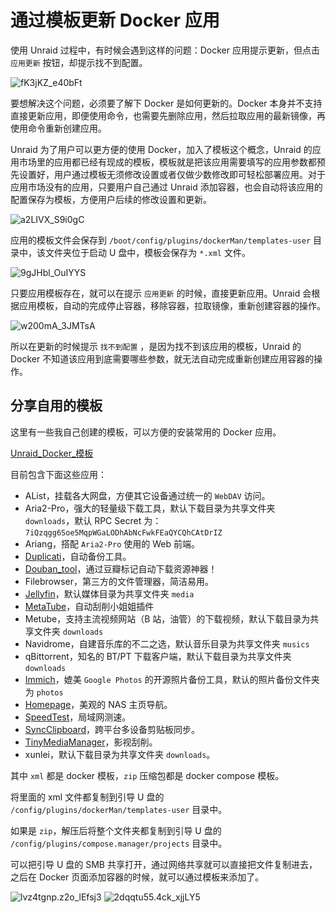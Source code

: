 # 通过模板更新 Docker 应用

使用 Unraid 过程中，有时候会遇到这样的问题：Docker 应用提示更新，但点击 `应用更新` 按钮，却提示找不到配置。

![fK3jKZ_e40bFt](https://img.slarker.me/wiki/fK3jKZ_e40bFt.png)

要想解决这个问题，必须要了解下 Docker 是如何更新的。Docker 本身并不支持直接更新应用，即便使用命令，也需要先删除应用，然后拉取应用的最新镜像，再使用命令重新创建应用。

Unraid 为了用户可以更方便的使用 Docker，加入了模板这个概念，Unraid 的应用市场里的应用都已经有现成的模板，模板就是把该应用需要填写的应用参数都预先设置好，用户通过模板无须修改设置或者仅做少数修改即可轻松部署应用。对于应用市场没有的应用，只要用户自己通过 Unraid 添加容器，也会自动将该应用的配置保存为模板，方便用户后续的修改设置和更新。

![a2LIVX_S9i0gC](https://img.slarker.me/wiki/a2LIVX_S9i0gC.png)

应用的模板文件会保存到  `/boot/config/plugins/dockerMan/templates-user` 目录中，该文件夹位于启动 U 盘中，模板会保存为 `*.xml` 文件。

![9gJHbl_OuIYYS](https://img.slarker.me/wiki/9gJHbl_OuIYYS.png)

只要应用模板存在，就可以在提示 `应用更新` 的时候，直接更新应用。Unraid 会根据应用模板，自动的完成停止容器，移除容器，拉取镜像，重新创建容器的操作。

![w200mA_3JMTsA](https://img.slarker.me/wiki/w200mA_3JMTsA.png)

所以在更新的时候提示 `找不到配置` ，是因为找不到该应用的模板，Unraid 的 Docker 不知道该应用到底需要哪些参数，就无法自动完成重新创建应用容器的操作。

## 分享自用的模板

这里有一些我自己创建的模板，可以方便的安装常用的 Docker 应用。

[Unraid_Docker_模板](https://www.123pan.com/s/1JKMjv-1BBo)

目前包含下面这些应用：

- AList，挂载各大网盘，方便其它设备通过统一的 `WebDAV` 访问。
- Aria2-Pro，强大的轻量级下载工具，默认下载目录为共享文件夹 `downloads`，默认 RPC Secret 为：`7iQzqgg6Soe5MqpWGaLODhAbNcFwkFEaQYCQhCAtDrIZ`
- Ariang，搭配 `Aria2-Pro` 使用的 Web 前端。
- [Duplicati](/unraid/duplicati.md)，自动备份工具。
- [Douban_tool](/application/douban_tool.md)，通过豆瓣标记自动下载资源神器！
- Filebrowser，第三方的文件管理器，简洁易用。
- [Jellyfin](/unraid/jellyfin_harddecode.md)，默认媒体目录为共享文件夹 `media`
- [MetaTube](/unraid/javspider.md)，自动刮削小姐姐插件
- Metube，支持主流视频网站（B 站，油管）的下载视频，默认下载目录为共享文件夹 `downloads`
- Navidrome，自建音乐库的不二之选，默认音乐目录为共享文件夹 `musics`
- qBittorrent，知名的 BT/PT 下载客户端，默认下载目录为共享文件夹 `downloads`
- [Immich](/unraid/deploy_immich.md)，媲美 `Google Photos` 的开源照片备份工具，默认的照片备份文件夹为 `photos`
- [Homepage](/application/homepage.md)，美观的 NAS 主页导航。
- [SpeedTest](/unraid/speedtest.md)，局域网测速。
- [SyncClipboard](/unraid/clipboard_sync.md)，跨平台多设备剪贴板同步。
- [TinyMediaManager](/unraid/tmm.md)，影视刮削。
- xunlei，默认下载目录为共享文件夹 `downloads`。

其中 `xml` 都是 docker 模板，`zip` 压缩包都是 docker compose 模板。

将里面的 xml 文件都复制到引导 U 盘的 `/config/plugins/dockerMan/templates-user` 目录中。

如果是 `zip`，解压后将整个文件夹都复制到引导 U 盘的 `/config/plugins/compose.manager/projects` 目录中。

可以把引导 U 盘的 SMB 共享打开，通过网络共享就可以直接把文件复制进去，之后在 Docker 页面添加容器的时候，就可以通过模板来添加了。

![lvz4tgnp.z2o_lEfsj3](https://img.slarker.me/wiki/lvz4tgnp.z2o_lEfsj3.png)
![2dqqtu55.4ck_xjjLY5](https://img.slarker.me/wiki/2dqqtu55.4ck_xjjLY5.png)

<!-- ## Docker Compose -->

